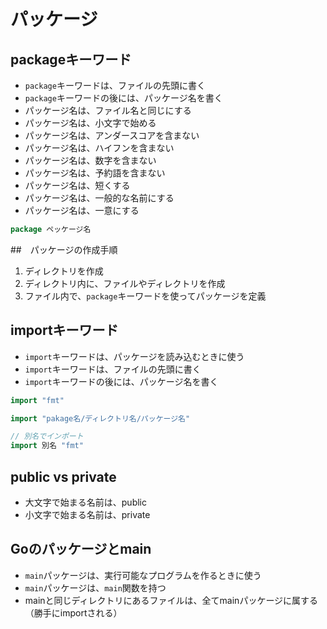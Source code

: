 # パッケージ

## packageキーワード
- `package`キーワードは、ファイルの先頭に書く
- `package`キーワードの後には、パッケージ名を書く
- パッケージ名は、ファイル名と同じにする
- パッケージ名は、小文字で始める
- パッケージ名は、アンダースコアを含まない
- パッケージ名は、ハイフンを含まない
- パッケージ名は、数字を含まない
- パッケージ名は、予約語を含まない
- パッケージ名は、短くする
- パッケージ名は、一般的な名前にする
- パッケージ名は、一意にする

```go
package ペッケージ名
```


##　パッケージの作成手順
1. ディレクトリを作成
2. ディレクトリ内に、ファイルやディレクトリを作成
3. ファイル内で、`package`キーワードを使ってパッケージを定義

## importキーワード
- `import`キーワードは、パッケージを読み込むときに使う
- `import`キーワードは、ファイルの先頭に書く
- `import`キーワードの後には、パッケージ名を書く

```go
import "fmt"

import "pakage名/ディレクトリ名/パッケージ名"

// 別名でインポート
import 別名 "fmt"
```

## public vs private
- 大文字で始まる名前は、public
- 小文字で始まる名前は、private

## Goのパッケージとmain
- `main`パッケージは、実行可能なプログラムを作るときに使う
- `main`パッケージは、`main`関数を持つ
- mainと同じディレクトリにあるファイルは、全てmainパッケージに属する（勝手にimportされる）



